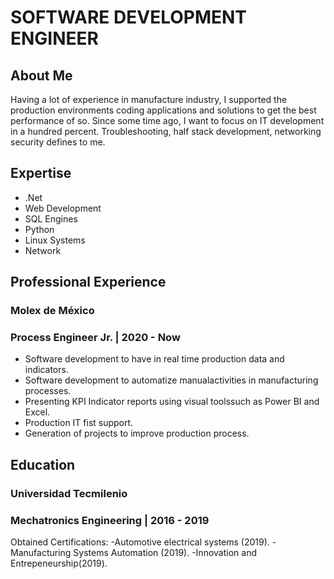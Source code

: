 # SOFTWARE DEVELOPMENT ENGINEER 

## About Me
Having a lot of experience in manufacture industry, I supported the production environments coding applications and solutions to get the best performance of so.
Since some time ago, I want to focus on IT development in a hundred percent. Troubleshooting, half stack development, networking security defines to me.

## Expertise
- .Net
- Web Development
- SQL Engines
- Python
- Linux Systems
- Network

## Professional Experience
### Molex de México
### Process Engineer Jr. | 2020 - Now 
- Software development to have in real time production data and indicators.
- Software development to automatize manualactivities in manufacturing processes.
- Presenting KPI Indicator reports using visual toolssuch as Power BI and Excel.
- Production IT fist support.
- Generation of projects to improve production process.

## Education
### Universidad Tecmilenio
### Mechatronics Engineering | 2016 - 2019
Obtained Certifications:
-Automotive electrical systems (2019).
-Manufacturing Systems Automation (2019).
-Innovation and Entrepeneurship(2019).
